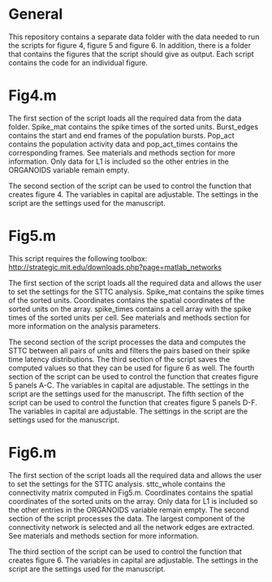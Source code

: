 # General
This repository contains a separate data folder with the data needed to run the scripts for figure 4, figure 5 and figure 6. In addition, there is a folder that contains the figures that the script should give as output. Each script contains the code for an individual figure.

# Fig4.m
The first section of the script loads all the required data from the data folder. Spike_mat contains the spike times of the sorted units. Burst_edges contains the start and end frames of the population bursts. Pop_act contains the population activity data and pop_act_times contains the corresponding frames. See materials and methods section for more information. Only data for L1 is included so the other entries in the ORGANOIDS variable remain empty. 

The second section of the script can be used to control the function that creates figure 4. The variables in capital are adjustable. The settings in the script are the settings used for the manuscript.

# Fig5.m
This script requires the following toolbox:
http://strategic.mit.edu/downloads.php?page=matlab_networks 

The first section of the script loads all the required data and allows the user to set the settings for the STTC analysis. Spike_mat contains the spike times of the sorted units. Coordinates contains the spatial coordinates of the sorted units on the array. spike_times contains a cell array with the spike times of the sorted units per cell. See materials and methods section for more information on the analysis parameters. 

The second section of the script processes the data and computes the STTC between all pairs of units and filters the pairs based on their spike time latency distributions. 
The third section of the script saves the computed values so that they can be used for figure 6 as well.
The fourth section of the script can be used to control the function that creates figure 5 panels A-C. The variables in capital are adjustable. The settings in the script are the settings used for the manuscript.
The fifth section of the script can be used to control the function that creates figure 5 panels D-F. The variables in capital are adjustable. The settings in the script are the settings used for the manuscript.

# Fig6.m
The first section of the script loads all the required data and allows the user to set the settings for the STTC analysis. sttc_whole contains the connectivity matrix computed in Fig5.m. Coordinates contains the spatial coordinates of the sorted units on the array. Only data for L1 is included so the other entries in the ORGANOIDS variable remain empty. 
The second section of the script processes the data. The largest component of the connectivity network is selected and all the network edges are extracted. See materials and methods section for more information.

The third section of the script can be used to control the function that creates figure 6. The variables in capital are adjustable. The settings in the script are the settings used for the manuscript.
